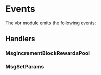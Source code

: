 <!--
order: 3
-->

# Events

The vbr module emits the following events:

## Handlers

### MsgIncrementBlockRewardsPool

### MsgSetParams